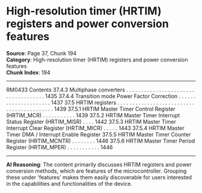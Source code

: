 # High-resolution timer (HRTIM) registers and power conversion features

**Source**: Page 37, Chunk 194  
**Category**: High-resolution timer (HRTIM) registers and power conversion features  
**Chunk Index**: 194

---

RM0433 Contents
37.4.3 Multiphase converters . . . . . . . . . . . . . . . . . . . . . . . . . . . . . . . . . . . . 1435
37.4.4 Transition mode Power Factor Correction . . . . . . . . . . . . . . . . . . . . . 1437
37.5 HRTIM registers . . . . . . . . . . . . . . . . . . . . . . . . . . . . . . . . . . . . . . . . . . 1439
37.5.1 HRTIM Master Timer Control Register (HRTIM_MCR) . . . . . . . . . . . 1439
37.5.2 HRTIM Master Timer Interrupt Status Register (HRTIM_MISR) . . . . 1442
37.5.3 HRTIM Master Timer Interrupt Clear Register (HRTIM_MICR) . . . . . 1443
37.5.4 HRTIM Master Timer DMA / Interrupt Enable Register
37.5.5 HRTIM Master Timer Counter Register (HRTIM_MCNTR) . . . . . . . . 1446
37.5.6 HRTIM Master Timer Period Register (HRTIM_MPER) . . . . . . . . . . . 1446

---

**AI Reasoning**: The content primarily discusses HRTIM registers and power conversion methods, which are features of the microcontroller. Grouping these under 'features' makes them easily discoverable for users interested in the capabilities and functionalities of the device.

